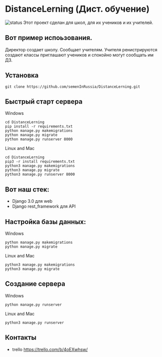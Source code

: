# DistanceLerning (Дист. обучение)
![status](https://github.com/semenInRussia/DistanceLerning/workflows/Django-CI/badge.svg?branch=dev)
Этот проект сделан для школ, для их учеников и их учителей.
## Вот пример испоьзования.
Директор создает школу. Сообщает учителям. Учителя ренистрируются создают классы приглашают учеников и спокойно могут сообщать им ДЗ.

## Установка
```
git clone https://github.com/semenInRussia/DistanceLerning.git
```
## Быстрый старт сервера
Windows
```
cd DistanceLerning
pip install -r requirements.txt
python manage.py makemigrations
python manage.py migrate
python manage.py runserver 8000
```
Linux and Mac
```
cd DistanceLerning
pip3 -r install requirements.txt
python3 manage.py makemigrations
python3 manage.py migrate
python3 manage.py runserver 8000
```

## Вот наш стек:
* Django 3.0 для web
* Django rest_framework для API


## Настройка базы данных:

Windows
```
python manage.py makemigrations
python manage.py migrate
```
Linux and Mac
```
python3 manage.py makemigrations
python3 manage.py migrate
```

## Создание сервера

Windows
```
python manage.py runserver
```
Linux and Mac
```
python3 manage.py runserver
```

## Контакты
* trello https://trello.com/b/4oEXwhsw/

